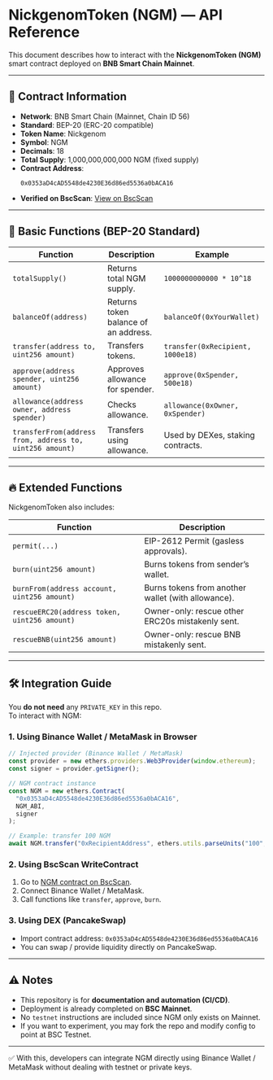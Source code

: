 # NickgenomToken (NGM) — API Reference

This document describes how to interact with the **NickgenomToken (NGM)** smart contract deployed on **BNB Smart Chain Mainnet**.

---

## 📌 Contract Information
- **Network**: BNB Smart Chain (Mainnet, Chain ID 56)
- **Standard**: BEP-20 (ERC-20 compatible)
- **Token Name**: Nickgenom
- **Symbol**: NGM
- **Decimals**: 18
- **Total Supply**: 1,000,000,000,000 NGM (fixed supply)
- **Contract Address**:  
  ```
  0x0353aD4cAD5548de4230E36d86ed5536a0bACA16
  ```
- **Verified on BscScan**: [View on BscScan](https://bscscan.com/address/0x0353aD4cAD5548de4230E36d86ed5536a0bACA16#code)

---

## 🔑 Basic Functions (BEP-20 Standard)

| Function | Description | Example |
|----------|-------------|---------|
| `totalSupply()` | Returns total NGM supply. | `1000000000000 * 10^18` |
| `balanceOf(address)` | Returns token balance of an address. | `balanceOf(0xYourWallet)` |
| `transfer(address to, uint256 amount)` | Transfers tokens. | `transfer(0xRecipient, 1000e18)` |
| `approve(address spender, uint256 amount)` | Approves allowance for spender. | `approve(0xSpender, 500e18)` |
| `allowance(address owner, address spender)` | Checks allowance. | `allowance(0xOwner, 0xSpender)` |
| `transferFrom(address from, address to, uint256 amount)` | Transfers using allowance. | Used by DEXes, staking contracts. |

---

## 🔥 Extended Functions
NickgenomToken also includes:

| Function | Description |
|----------|-------------|
| `permit(...)` | EIP-2612 Permit (gasless approvals). |
| `burn(uint256 amount)` | Burns tokens from sender’s wallet. |
| `burnFrom(address account, uint256 amount)` | Burns tokens from another wallet (with allowance). |
| `rescueERC20(address token, uint256 amount)` | Owner-only: rescue other ERC20s mistakenly sent. |
| `rescueBNB(uint256 amount)` | Owner-only: rescue BNB mistakenly sent. |

---

## 🛠️ Integration Guide

You **do not need** any `PRIVATE_KEY` in this repo.  
To interact with NGM:

### 1. Using **Binance Wallet / MetaMask** in Browser
```javascript
// Injected provider (Binance Wallet / MetaMask)
const provider = new ethers.providers.Web3Provider(window.ethereum);
const signer = provider.getSigner();

// NGM contract instance
const NGM = new ethers.Contract(
  "0x0353aD4cAD5548de4230E36d86ed5536a0bACA16",
  NGM_ABI,
  signer
);

// Example: transfer 100 NGM
await NGM.transfer("0xRecipientAddress", ethers.utils.parseUnits("100", 18));
```

### 2. Using **BscScan WriteContract**
1. Go to [NGM contract on BscScan](https://bscscan.com/address/0x0353aD4cAD5548de4230E36d86ed5536a0bACA16#writeContract).
2. Connect Binance Wallet / MetaMask.
3. Call functions like `transfer`, `approve`, `burn`.

### 3. Using **DEX (PancakeSwap)**
- Import contract address: `0x0353aD4cAD5548de4230E36d86ed5536a0bACA16`
- You can swap / provide liquidity directly on PancakeSwap.

---

## ⚠️ Notes
- This repository is for **documentation and automation (CI/CD)**.  
- Deployment is already completed on **BSC Mainnet**.  
- No `testnet` instructions are included since NGM only exists on Mainnet.  
- If you want to experiment, you may fork the repo and modify config to point at BSC Testnet.  

---

✅ With this, developers can integrate NGM directly using Binance Wallet / MetaMask without dealing with testnet or private keys.
